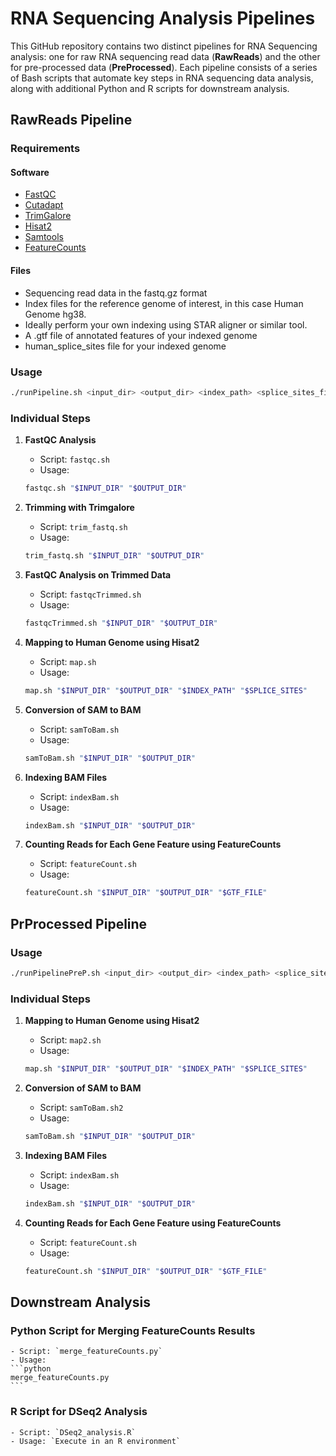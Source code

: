 # RNA Sequencing Analysis Pipelines

This GitHub repository contains two distinct pipelines for RNA Sequencing analysis: one for raw RNA sequencing read data (**RawReads**) and the other for pre-processed data (**PreProcessed**). Each pipeline consists of a series of Bash scripts that automate key steps in RNA sequencing data analysis, along with additional Python and R scripts for downstream analysis.

## RawReads Pipeline

### Requirements
#### Software
- [FastQC](https://www.bioinformatics.babraham.ac.uk/projects/fastqc/)
- [Cutadapt](https://cutadapt.readthedocs.io/en/stable/)
- [TrimGalore](https://www.bioinformatics.babraham.ac.uk/projects/trim_galore/)
- [Hisat2](https://daehwankimlab.github.io/hisat2/)
- [Samtools](http://www.htslib.org/)
- [FeatureCounts](http://subread.sourceforge.net/)

#### Files
- Sequencing read data in the fastq.gz format
- Index files for the reference genome of interest, in this case Human Genome hg38.
- Ideally perform your own indexing using STAR aligner or similar tool.
- A .gtf file of annotated features of your indexed genome 
- human_splice_sites file for your indexed genome

### Usage
```bash
./runPipeline.sh <input_dir> <output_dir> <index_path> <splice_sites_file> <gtf_file>
```
### Individual Steps

1. **FastQC Analysis**

   - Script: `fastqc.sh`
   - Usage: 
    ```bash 
    fastqc.sh "$INPUT_DIR" "$OUTPUT_DIR"
    ```

2. **Trimming with Trimgalore**

   - Script: `trim_fastq.sh`
   - Usage: 
   ```bash 
   trim_fastq.sh "$INPUT_DIR" "$OUTPUT_DIR"
   ```

3. **FastQC Analysis on Trimmed Data**

   - Script: `fastqcTrimmed.sh`
   - Usage: 
   ```bash 
   fastqcTrimmed.sh "$INPUT_DIR" "$OUTPUT_DIR"
   ```

4. **Mapping to Human Genome using Hisat2**

   - Script: `map.sh`
   - Usage: 
   ```bash 
   map.sh "$INPUT_DIR" "$OUTPUT_DIR" "$INDEX_PATH" "$SPLICE_SITES"
   ```

5. **Conversion of SAM to BAM**

   - Script: `samToBam.sh`
   - Usage: 
   ```bash 
   samToBam.sh "$INPUT_DIR" "$OUTPUT_DIR"
   ```

6. **Indexing BAM Files**

   - Script: `indexBam.sh`
   - Usage: 
   ```bash 
   indexBam.sh "$INPUT_DIR" "$OUTPUT_DIR"
   ```

7. **Counting Reads for Each Gene Feature using FeatureCounts**

   - Script: `featureCount.sh`
   - Usage: 
   ```bash 
   featureCount.sh "$INPUT_DIR" "$OUTPUT_DIR" "$GTF_FILE"
   ```

## PrProcessed Pipeline

### Usage
```bash
./runPipelinePreP.sh <input_dir> <output_dir> <index_path> <splice_sites_file> <gtf_file>
```
### Individual Steps

1. **Mapping to Human Genome using Hisat2**

   - Script: `map2.sh`
   - Usage: 
   ```bash 
   map.sh "$INPUT_DIR" "$OUTPUT_DIR" "$INDEX_PATH" "$SPLICE_SITES"
   ```

2. **Conversion of SAM to BAM**

   - Script: `samToBam.sh2`
   - Usage: 
   ```bash 
   samToBam.sh "$INPUT_DIR" "$OUTPUT_DIR"
   ```


3. **Indexing BAM Files**

   - Script: `indexBam.sh`
   - Usage: 
   ```bash 
   indexBam.sh "$INPUT_DIR" "$OUTPUT_DIR"
   ```

4. **Counting Reads for Each Gene Feature using FeatureCounts**

   - Script: `featureCount.sh`
   - Usage: 
   ```bash 
   featureCount.sh "$INPUT_DIR" "$OUTPUT_DIR" "$GTF_FILE"
   ```

## Downstream Analysis

### Python Script for Merging FeatureCounts Results

    - Script: `merge_featureCounts.py`
    - Usage: 
    ```python 
    merge_featureCounts.py
    ```

### R Script for DSeq2 Analysis

    - Script: `DSeq2_analysis.R`
    - Usage: `Execute in an R environment`